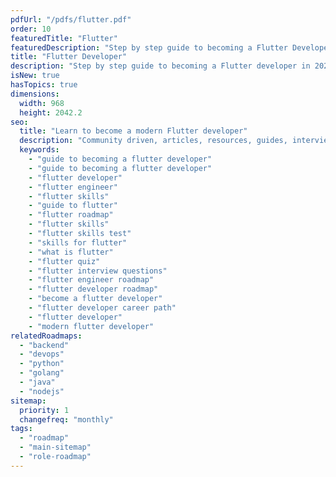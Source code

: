 ```yaml
---
pdfUrl: "/pdfs/flutter.pdf"
order: 10
featuredTitle: "Flutter"
featuredDescription: "Step by step guide to becoming a Flutter Developer in 2022"
title: "Flutter Developer"
description: "Step by step guide to becoming a Flutter developer in 2022"
isNew: true
hasTopics: true
dimensions:
  width: 968
  height: 2042.2
seo:
  title: "Learn to become a modern Flutter developer"
  description: "Community driven, articles, resources, guides, interview questions, quizzes for flutter development. Learn to become a modern Flutter developer by following the steps, skills, resources and guides listed in this roadmap."
  keywords:
    - "guide to becoming a flutter developer"
    - "guide to becoming a flutter developer"
    - "flutter developer"
    - "flutter engineer"
    - "flutter skills"
    - "guide to flutter"
    - "flutter roadmap"
    - "flutter skills"
    - "flutter skills test"
    - "skills for flutter"
    - "what is flutter"
    - "flutter quiz"
    - "flutter interview questions"
    - "flutter engineer roadmap"
    - "flutter developer roadmap"
    - "become a flutter developer"
    - "flutter developer career path"
    - "flutter developer"
    - "modern flutter developer"
relatedRoadmaps:
  - "backend"
  - "devops"
  - "python"
  - "golang"
  - "java"
  - "nodejs"
sitemap:
  priority: 1
  changefreq: "monthly"
tags:
  - "roadmap"
  - "main-sitemap"
  - "role-roadmap"
---
```


